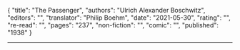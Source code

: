 {
"title": "The Passenger",
"authors": "Ulrich Alexander Boschwitz",
"editors": "",
"translator": "Philip Boehm",
"date": "2021-05-30",
"rating": "",
"re-read": "",
"pages": "237",
"non-fiction": "",
"comic": "",
"published": "1938"
}

---
